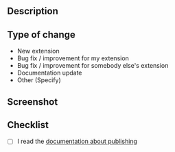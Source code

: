 ## Description

<!-- A short summary of your change. If you add a new extension or command, explain what it does. -->

## Type of change

<!-- Please choose one option and delete others that are not relevant. -->

- New extension
- Bug fix / improvement for my extension
- Bug fix / improvement for somebody else's extension
- Documentation update
- Other (Specify)

## Screenshot

<!-- If you add a new extension or command, include a screenshot or better a screencast of how it works. -->

## Checklist

- [ ] I read the [documentation about publishing](https://developers.raycast.com/basics/publish-an-extension)